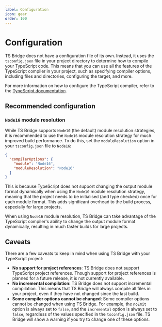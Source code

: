 ```yaml
---
label: Configuration
icon: gear
order: 100
---
```


# Configuration

TS Bridge does not have a configuration file of its own. Instead, it uses the
`tsconfig.json` file in your project directory to determine how to compile your
TypeScript code. This means that you can use all the features of the TypeScript
compiler in your project, such as specifying compiler options, including files
and directories, configuring the target, and more.

For more information on how to configure the TypeScript compiler, refer to the
[TypeScript documentation](https://www.typescriptlang.org/tsconfig).

## Recommended configuration

### `Node16` module resolution

While TS Bridge supports `Node10` (the default) module resolution strategies,
it is recommended to use the `Node16` module resolution strategy for much
improved build performance. To do this, set the `moduleResolution` option in
your `tsconfig.json` file to `Node16`:

```json
{
  "compilerOptions": {
    "module": "Node16",
    "moduleResolution": "Node16"
  }
}
```

This is because TypeScript does not support changing the output module format
dynamically when using the `Node10` module resolution strategy, meaning that the
project needs to be initialised (and type checked) once for each module format.
This adds significant overhead to the build process, especially for large
projects.

When using `Node16` module resolution, TS Bridge can take advantage of the
TypeScript compiler's ability to change the output module format dynamically,
resulting in much faster builds for large projects.

## Caveats

There are a few caveats to keep in mind when using TS Bridge with your
TypeScript project:

- **No support for project references**: TS Bridge does not support TypeScript
  project references. Though support for project references is planned for a
  future release, it is not currently available.
- **No incremental compilation**: TS Bridge does not support incremental
  compilation. This means that TS Bridge will always compile all files in your
  project, even if they have not changed since the last build.
- **Some compiler options cannot be changed**: Some compiler options cannot be
  changed when using TS Bridge. For example, the `noEmit` option is always set
  to `false`, and the `incremental` option is always set to `false`, regardless
  of the values specified in the `tsconfig.json` file. TS Bridge will show a
  warning if you try to change one of these options.
